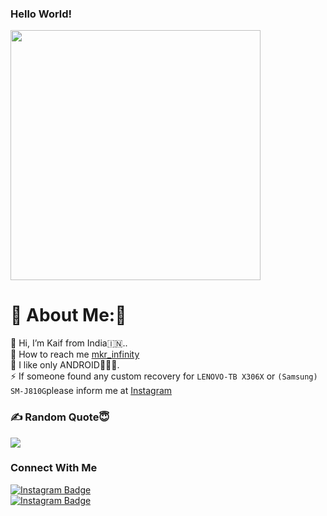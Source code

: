 ### Hello World!
<img src='https://randommeme-five.vercel.app/' style="height: 400px;"/>




# 💫 About Me:🥲
🔭  Hi, I’m Kaif from India🇮🇳..<br>🤝 How to reach me  [mkr_infinity](https://www.instagram.com/mkr_infinity)
<br>🌱 I like only ANDROID🥰🥰🥰.<br>⚡ If someone found any custom recovery for ```LENOVO-TB X306X``` or ```(Samsung) SM-J810G```please inform me at [Instagram](https://www.instagram.com/mkr_infinity/)


### ✍️ Random Quote😇
![](https://quotes-github-readme.vercel.app/api?type=horizontal&theme=radical)

### Connect With Me
<div id="badges">
  <a href="https://www.instagram.com/mkr_infinity/">
    <img src="https://img.shields.io/badge/Instagram-red?style=for-the-badge&logo=Instagram&logoColor=blue" alt="Instagram Badge"/>
  </a>  
</div>

<div id="badges">
  <a href="https://t.me/mkr_infinity">
    <img src="https://img.shields.io/badge/Telegram-red?style=for-the-badge&logo=telegram&logoColor=blue" alt="Instagram Badge"/>
  </a>  
</div>
